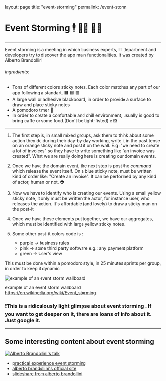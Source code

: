 layout: page
title: "event-storming"
permalink: /event-storm

# Event Storming 🕴️ 🧑‍💼 👨‍💻
--- 
Event storming is a meeting in which business experts, IT department and developers try to discover the app main functionalities.
It was created by Alberto Brandollini

###### ingredients:
- Tons of different colors sticky notes. Each color matches any part of our app following a standart.  🟧 🟦 🟪
- A large wall or adhesive blackboard, in order to provide a surface to draw and place sticky notes 
- A pomodoro timer 🍅
- In order to create a confortable and chill environment, usually is good to bring caffe or some food.(Don't be tight-fisted) ✊ ❎

_______
1. The first step is, in small mixed groups, ask them to think about some action they do during their day-by-day working, write it in the past tense on an orange sticky note and post it on the wall. E.g :"we need to create a lot of invoices" so they have to write something like "an invoice was created".
What we are really doing here is creating our domain events. 

2. Once we have the domain event, the next step is post the _command_ which release the event itself. On a blue sticky note, must be written kind of order like:
"Create an invoice". It can be performed by any kind of actor, human or not. 👽

3. Now we have to identify who is creating our events. Using a small yellow sticky note, it only must be written the actor, for instance user, who releases the action. It's affordable (and lovely) to draw a sticky man on the post-it

4. Once we have these elements put together, we have our aggregates, which must be identified with large yellow sticky notes.

5. Some other post-it colors code is :
    - purple -> business rules
    - pink -> some third party software e.g.: any payment platform
    - green -> User's view 

This must be done within a pomodoro style, in 25 minutes sprints per group, in order to keep it dynamic

![example of an event storm wallboard](https://github.com/jmiquis/TFG-Theoretical/blob/master/docs/images/Event_Storming_example_process.jpg)

example of an event storm wallboard https://en.wikipedia.org/wiki/Event_storming

### ❗This is a ridiculously light glimpse about event storming . If you want to get deeper on it, there are loans of info about it. Just google it.

---

## Some interesting content about event storming


[![Alberto Brandollini's talk](http://img.youtube.com/vi/mLXQIYEwK24/0.jpg)](http://www.youtube.com/watch?v=mLXQIYEwK24 "video")


- [practical experience event storming](https://medium.com/@springdo/a-facilitators-recipe-for-event-storming-941dcb38db0d)
- [alberto brandollini's official site](https://www.eventstorming.com/)
- [slideshare from alberto brandollini](https://es.slideshare.net/ziobrando)
